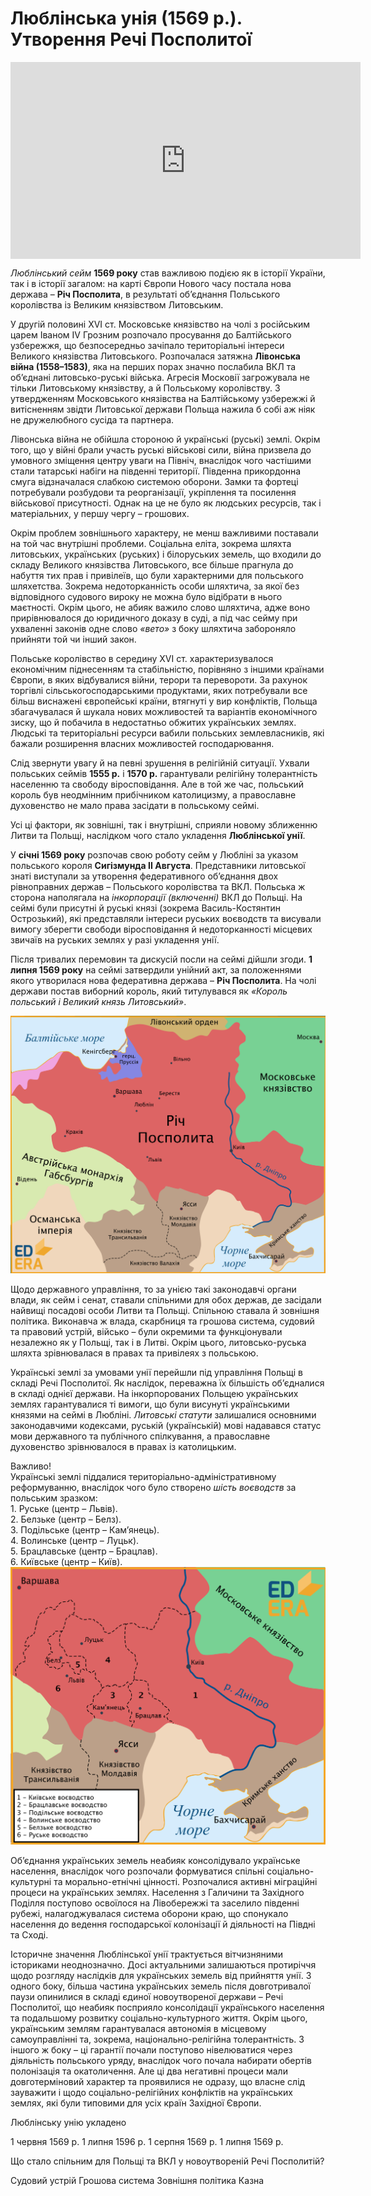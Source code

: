 # Люблінська унія (1569 р.). Утворення Речі Посполитої

<div class="fluidMedia">
<iframe align="center" width="560" height="315" src="https://www.youtube.com/embed/JgIAx_apLRU" frameborder="0" allowfullscreen></iframe>
</div>
<div class="popup">
</div>

*Люблінський сейм* **1569 року** став важливою подією як в історії України, так і в історії загалом: на карті Європи Нового часу постала нова держава – **Річ Посполита**, в результаті об’єднання Польського королівства із Великим князівством Литовським.

У другій половині ХVІ ст. Московське князівство на чолі з російським царем Іваном ІV Грозним розпочало просування до Балтійського узбережжя, що безпосередньо зачіпало територіальні інтереси Великого князівства Литовського. Розпочалася затяжна **Лівонська війна (1558–1583)**, яка на перших порах значно послабила ВКЛ та об’єднані литовсько-руські війська. Агресія Московії загрожувала  не тільки Литовському князівству, а й Польському королівству. З утвердженням Московського князівства на Балтійському узбережжі й витісненням звідти Литовської держави Польща нажила б собі аж ніяк не дружелюбного сусіда та партнера.

Лівонська війна не обійшла стороною й українські (руські) землі. Окрім того, що у війні брали участь руські військові сили, війна призвела до умовного зміщення центру уваги на Північ, внаслідок чого частішими стали татарські набіги на південні території. Південна прикордонна смуга відзначалася слабкою системою оборони. Замки та фортеці потребували розбудови та реорганізації, укріплення та посилення військової присутності. Однак на це не було як людських ресурсів, так і матеріальних, у першу чергу – грошових.

Окрім проблем зовнішнього характеру, не менш важливими поставали на той час внутрішні проблеми. Соціальна еліта, зокрема шляхта литовських, українських (руських) і білоруських земель, що входили до складу Великого князівства Литовського, все більше прагнула до набуття тих прав і привілеїв, що були характерними для польського шляхетства. Зокрема недоторканність особи шляхтича, за якої без відповідного судового вироку не можна було відібрати в нього маєтності. Окрім цього, не абияк важило слово шляхтича, адже воно прирівнювалося до юридичного доказу в суді, а під час сейму при ухваленні законів одне слово *«вето»* з боку шляхтича забороняло прийняти той чи інший закон.

Польське королівство в середину ХVІ ст. характеризувалося економічним піднесенням та стабільністю, порівняно з іншими країнами Європи, в яких відбувалися війни, терори та перевороти. За рахунок торгівлі сільськогосподарськими продуктами, яких потребували все більш виснажені європейські країни, втягнуті у вир конфліктів, Польща збагачувалася й шукала нових можливостей та варіантів економічного зиску, що й побачила в недостатньо обжитих українських землях. Людські та територіальні ресурси вабили польських землевласників, які бажали розширення власних можливостей господарювання. 

Слід звернути увагу й на певні зрушення в релігійній ситуації. Ухвали польських сеймів **1555 р.** і **1570 р.** гарантували релігійну толерантність населенню та свободу віросповідання. Але в той же час, польський король був неодмінним прибічником католицизму, а православне духовенство не мало права засідати в польському сеймі.

Усі ці фактори, як зовнішні, так і внутрішні, сприяли новому зближенню Литви та Польщі, наслідком чого стало укладення **Люблінської унії**.

У **січні 1569 року** розпочав свою роботу сейм у Любліні за указом польського короля **Сигізмунда ІІ Августа**. Представники литовської знаті виступали за утворення федеративного об’єднання двох рівноправних держав – Польського королівства та ВКЛ. Польська ж сторона  наполягала на *інкорпорації (включенні)* ВКЛ до Польщі. На сеймі були присутні й руські князі (зокрема Василь-Костянтин Острозький), які представляли інтереси руських воєводств та висували вимогу зберегти свободи віросповідання й недоторканності місцевих звичаїв на руських землях у разі укладення унії. 

Після тривалих перемовин та дискусій посли на сеймі дійшли згоди. **1 липня 1569 року** на сеймі затвердили унійний акт, за положеннями якого утворилася нова федеративна держава – **Річ Посполита**. На чолі держави постав виборний король, який титулувався як *«Король польський і Великий князь Литовський»*. 

<div align="center">
<img class="image" src="1.png" width="550px"/>
</div>

Щодо державного управління, то за унією такі законодавчі органи влади, як сейм і сенат, ставали спільними для обох держав, де засідали найвищі посадові особи Литви та Польщі. Спільною ставала й зовнішня політика. Виконавча ж влада, скарбниця та грошова система, судовий та правовий устрій, військо – були окремими та функціонували незалежно як у Польщі, так і в Литві. Окрім цього, литовсько-руська шляхта зрівнювалася в правах та привілеях з польською.

Українські землі за умовами унії перейшли під управління Польщі в складі Речі Посполитої. Як наслідок, переважна їх більшість об’єдналися в складі однієї держави. На інкорпорованих Польщею українських землях гарантувалися ті вимоги, що були висунуті українськими князями на сеймі в Любліні. *Литовські статути* залишалися основними законодавчими кодексами, руській (українській) мові надавався статус мови державного та публічного спілкування, а православне духовенство зрівнювалося в правах із католицьким.

<div class="space">  
</div>
<div class="task-wrap">
<span class="task">Важливо!</span>
<div class="task-text">
Українські землі піддалися територіально-адміністративному реформуванню, внаслідок чого було створено <i>шість воєводств</i> за польським зразком:<br>
1. Руське (центр – Львів).<br>
2. Белзьке (центр – Белз).<br>
3. Подільське (центр – Кам’янець).<br>
4. Волинське (центр – Луцьк).<br>
5. Брацлавське (центр – Брацлав).<br>
6. Київське (центр – Київ).<br>
</div>
</div>
<div class="space">
</div>

<div align="center">
<img class="image" src="2.png" width="550px"/>
</div>

<p>Об’єднання українських земель неабияк консолідувало українське населення, внаслідок чого розпочали формуватися спільні соціально-культурні та морально-етнічні цінності. Розпочалися активні міграційні процеси на українських землях. Населення з Галичини та Західного Поділля поступово освоїлося на Лівобережжі та заселило південні рубежі, налагоджувалася система оборони краю, що спонукало населення до ведення господарської колонізації й діяльності на Півдні та Сході.</p>

<p>Історичне значення Люблінської унії трактується вітчизняними істориками неоднозначно. Досі актуальними залишаються протиріччя щодо розгляду наслідків для українських земель від прийняття унії. З одного боку, більша частина українських земель після довготривалої паузи опинилися в складі єдиної новоутвореної держави – Речі Посполитої, що неабияк посприяло консолідації українського населення та подальшому розвитку соціально-культурного життя. Окрім цього, українським землям гарантувалася автономія в місцевому самоуправлінні та, зокрема, національно-релігійна толерантність. З іншого ж боку – ці гарантії почали поступово нівелюватися через діяльність польського уряду, внаслідок чого почала набирати обертів полонізація та окатоличення. Але ці два негативні процеси мали довготерміновий характер та проявилися не одразу, що власне слід зауважити і щодо соціально-релігійних конфліктів на українських землях, які були типовими для усіх країн Західної Європи.</p>

<quiz>
<question>
  <p>Люблінську унію укладено</p>
        <answer>1 червня 1569 р.</answer>
  <answer>1 липня 1596 р.</answer>
        <answer>1 серпня 1569 р.</answer>
  <answer correct>1 липня 1569 р.</answer>
</question>
<question>
  <p>Що стало спільним для Польщі та ВКЛ у новоутвореній Речі Посполитій?</p>
        <answer>Судовий устрій</answer>
  <answer>Грошова система</answer>
        <answer correct>Зовнішня політика</answer>
  <answer>Казна</answer>
</question>
</quiz>
